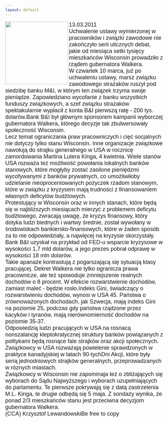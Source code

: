 ```yaml
---
layout: default
---
```

<img src="{{site.baseurl}}\articles\pictures\465.pull2.jpg"  align="left" width="200"><!--63--><p style="margin: 0px 0px 18px; font-size: 18px; font-family: Helvetica;">
13.03.2011<br>Uchwalenie ustawy wymierzonej w pracowników i związki zawodowe nie zakończyło serii ulicznych debat, jakie od miesiąca setki tysięcy mieszkańców Wisconsin prowadziło z rządem gubernatora Walkera.<br>W czwartek 10 marca, już po uchwaleniu ustawy, marsz związku zawodowego strażaków ruszył pod siedzibę banku M&amp;I, w którym ten związek trzyma swoje pieniądze. Zapowiedziano wycofanie z banku wszystkich funduszy związkowych, a szef związku strażaków spektakularnie wypłacił z konta B&amp;I pierwszą ratę - 200 tys. dolarów.Bank B&amp;I był głównym sponsorem kampanii wyborczej gubernatora Walkera, którego decyzje tak zbulwersowały społeczność Wisconsin.<br>Lecz temat ograniczania praw pracowniczych i cięć socjalnych nie dotyczy tylko stanu Wisconsin. Inne organizacje związkowe nawołują do strajku generalnego w USA w rocznicę zamordowania Martina Lutera Kinga, 4 kwietnia. Wiele stanów USA rozważa też możliwość powołania lokalnych banków stanowych, które mogłyby zostać zasilone pieniędzmi wycofywanymi z banków prywatnych, co umożliwiłoby udzielanie nieoprocentowanych pożyczek rzadom stanowym, które w związku z kryzysem mają trudności z finansowaniem własnych deficytów budżtowych.<br>Protestujący w Wisconsin oraz w innych stanach, które będą się w najbliższych miesiącach mierzyć z problemem deficytu budżtowego, zwracają uwagę, że kryzys finansowy, który dotyka ludzi biednych i wartwy średnie, został wywołany w środowiskach bankiersko-finansowych, które w żaden sposób za to nie odpowiedziały, a najwięcej na kryzysie skorzystały. Bank B&amp;I uzyskał na przykład od FED-u wsparcie kryzysowe w wysokości 1,7 mld dolarów, a jego prezes pobrał odprawę w wysokości 18 mln dolarów.<br>Takie apanaże kontrastują z pogarszającą się sytuacją klasy pracującej. Dekret Walkera nie tylko ogranicza prawa pracownicze, ale też spowoduje zmniejszenie realnych dochodów o 8 procent. W efekcie rozwarstwienie dochodów, zamiast maleć - będzie rosło.Indeks Gini, świadczący o rozwarstwieniu dochodów, wynosi w USA 45. Państwa o zrównoważonych dochodach, jak Szwecja, mają indeks Gini na poziomie 25, podczas gdy państwa rządzone przez kacyków i tyranów, mają nierównomierność dochodów na poziomie 35-37.<br>Odpowiedzią ludzi pracujących w USA na rosnacą nonszalancję kleptokratycznej struktury banków powiązanych z politykami będą rosnące fale strajków oraz akcji społecznych. Związkowcy w USA rozważają powielenie sprawdzonych w praktyce kanadyjskiej w latach 90-tychDni Akcji, które były serią jednodniowych strajków generalnych, przeprowadzanych w róznych miastach.<br>Związkowcy w Wisconsin nie zapominaja też o zbliżających się wyborach do Sądu Najwyższego i wyborach uzupełniających do parlamentu. Te pierwsze pokrywają się z datą zastrzelenia M.L. Kinga, te drugie odbędą się 5 maja. Z sondaży wynika, że ponad 2/3 mieszkańców stanu jest przeciwna decyzjom gubernatora Walkera.<br>(CCA) Krzysztof LewandowskiBe free to copy</p>